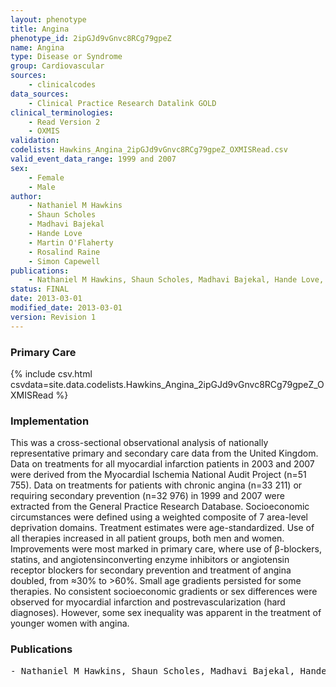 ```yaml
---
layout: phenotype
title: Angina
phenotype_id: 2ipGJd9vGnvc8RCg79gpeZ
name: Angina
type: Disease or Syndrome
group: Cardiovascular
sources: 
    - clinicalcodes
data_sources:
    - Clinical Practice Research Datalink GOLD
clinical_terminologies:
    - Read Version 2
    - OXMIS
validation:
codelists: Hawkins_Angina_2ipGJd9vGnvc8RCg79gpeZ_OXMISRead.csv
valid_event_data_range: 1999 and 2007
sex:
    - Female
    - Male
author:
    - Nathaniel M Hawkins
    - Shaun Scholes
    - Madhavi Bajekal
    - Hande Love
    - Martin O'Flaherty
    - Rosalind Raine
    - Simon Capewell    
publications:
    - Nathaniel M Hawkins, Shaun Scholes, Madhavi Bajekal, Hande Love, Martin O'Flaherty, Rosalind Raine, Simon Capewell, The UK National Health Service Delivering Equitable Treatment Across the Spectrum of Coronary Disease. Circulation Cardiovascular Quality and Outcomes, 6:2, 2013.
status: FINAL
date: 2013-03-01
modified_date: 2013-03-01
version: Revision 1
---
```


### Primary Care

{% include csv.html csvdata=site.data.codelists.Hawkins_Angina_2ipGJd9vGnvc8RCg79gpeZ_OXMISRead %}

### Implementation

This was a cross-sectional observational analysis of nationally representative primary and secondary
care data from the United Kingdom. Data on treatments for all myocardial infarction patients in 2003 and 2007 were
derived from the Myocardial Ischemia National Audit Project (n=51 755). Data on treatments for patients with chronic
angina (n=33 211) or requiring secondary prevention (n=32 976) in 1999 and 2007 were extracted from the General
Practice Research Database. Socioeconomic circumstances were defined using a weighted composite of 7 area-level
deprivation domains. Treatment estimates were age-standardized. Use of all therapies increased in all patient groups, both
men and women. Improvements were most marked in primary care, where use of β-blockers, statins, and angiotensinconverting
enzyme inhibitors or angiotensin receptor blockers for secondary prevention and treatment of angina doubled,
from ≈30% to >60%. Small age gradients persisted for some therapies. No consistent socioeconomic gradients or sex
differences were observed for myocardial infarction and postrevascularization (hard diagnoses). However, some sex
inequality was apparent in the treatment of younger women with angina.

### Publications

<pre>
- Nathaniel M Hawkins, Shaun Scholes, Madhavi Bajekal, Hande Love, Martin O'Flaherty, Rosalind Raine, Simon Capewell, The UK National Health Service Delivering Equitable Treatment Across the Spectrum of Coronary Disease. Circulation Cardiovascular Quality and Outcomes, 6:2, 2013.
</pre>

